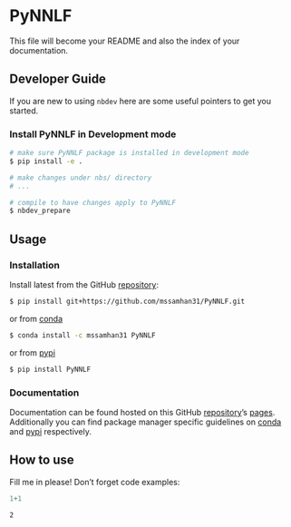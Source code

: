 # PyNNLF


<!-- WARNING: THIS FILE WAS AUTOGENERATED! DO NOT EDIT! -->

This file will become your README and also the index of your
documentation.

## Developer Guide

If you are new to using `nbdev` here are some useful pointers to get you
started.

### Install PyNNLF in Development mode

``` sh
# make sure PyNNLF package is installed in development mode
$ pip install -e .

# make changes under nbs/ directory
# ...

# compile to have changes apply to PyNNLF
$ nbdev_prepare
```

## Usage

### Installation

Install latest from the GitHub
[repository](https://github.com/mssamhan31/PyNNLF):

``` sh
$ pip install git+https://github.com/mssamhan31/PyNNLF.git
```

or from [conda](https://anaconda.org/mssamhan31/PyNNLF)

``` sh
$ conda install -c mssamhan31 PyNNLF
```

or from [pypi](https://pypi.org/project/PyNNLF/)

``` sh
$ pip install PyNNLF
```

### Documentation

Documentation can be found hosted on this GitHub
[repository](https://github.com/mssamhan31/PyNNLF)’s
[pages](https://mssamhan31.github.io/PyNNLF/). Additionally you can find
package manager specific guidelines on
[conda](https://anaconda.org/mssamhan31/PyNNLF) and
[pypi](https://pypi.org/project/PyNNLF/) respectively.

## How to use

Fill me in please! Don’t forget code examples:

``` python
1+1
```

    2
